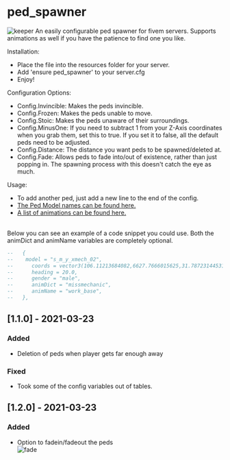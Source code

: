 # ped_spawner

![keeper](https://user-images.githubusercontent.com/14336807/112101162-71129b00-8b63-11eb-9778-eb0434d97a5c.png)
An easily configurable ped spawner for fivem servers.  Supports animations as well if you have the patience to find one you like.


Installation:<br>
* Place the file into the resources folder for your server.<br>
* Add 'ensure ped_spawner' to your server.cfg<br>
* Enjoy!<br>

Configuration Options:<br>
* Config.Invincible: Makes the peds invincible.<br>
* Config.Frozen: Makes the peds unable to move.<br>
* Config.Stoic: Makes the peds unaware of their surroundings.<br>
* Config.MinusOne: If you need to subtract 1 from your Z-Axis coordinates when you grab them, set this to true. If you set it to false, all the default peds need to be adjusted.<br>
* Config.Distance: The distance you want peds to be spawned/deleted at.
* Config.Fade: Allows peds to fade into/out of existence, rather than just popping in. The spawning process with this doesn't catch the eye as much.

Usage:<br>
* To add another ped, just add a new line to the end of the config.<br>
* <a href="https://docs.fivem.net/docs/game-references/ped-models/">The Ped Model names can be found here.</a><br>
* <a href="https://alexguirre.github.io/animations-list/">A list of animations can be found here.</a><br><br>

Below you can see an example of a code snippet you could use. Both the animDict and animName variables are completely optional.
```lua
--   {
-- 	  model = "s_m_y_xmech_02",
-- 		coords = vector3(106.11213684082,6627.7666015625,31.787231445312), --PALETO BAY MECHANIC
-- 		heading = 20.0, 
-- 		gender = "male", 
-- 		animDict = "missmechanic", 
-- 		animName = "work_base",
--   },
```

## [1.1.0] - 2021-03-23
 
### Added
* Deletion of peds when player gets far enough away
### Fixed
* Took some of the config variables out of tables.

## [1.2.0] - 2021-03-23
 
### Added
* Option to fadein/fadeout the peds<br>
![fade](https://user-images.githubusercontent.com/14336807/112215947-33068d00-8bde-11eb-86e1-bc3408d1afde.gif)

